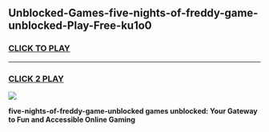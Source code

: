 
## Unblocked-Games-five-nights-of-freddy-game-unblocked-Play-Free-ku1o0
<h3>
<a href="https://premium76.site?title=five-nights-of-freddy-game-unblocked&ref=10A">CLICK TO PLAY</a></h3>
<hr>

<h3>
<a href="https://premium76.site?title=five-nights-of-freddy-game-unblocked&ref=10A">CLICK 2 PLAY</a>
  
</h3>

<a href="https://premium76.site?title=five-nights-of-freddy-game-unblocked&ref=10A"><img src="https://clearcache.store/games.png"></a>


**five-nights-of-freddy-game-unblocked games unblocked: Your Gateway to Fun and Accessible Online Gaming**
